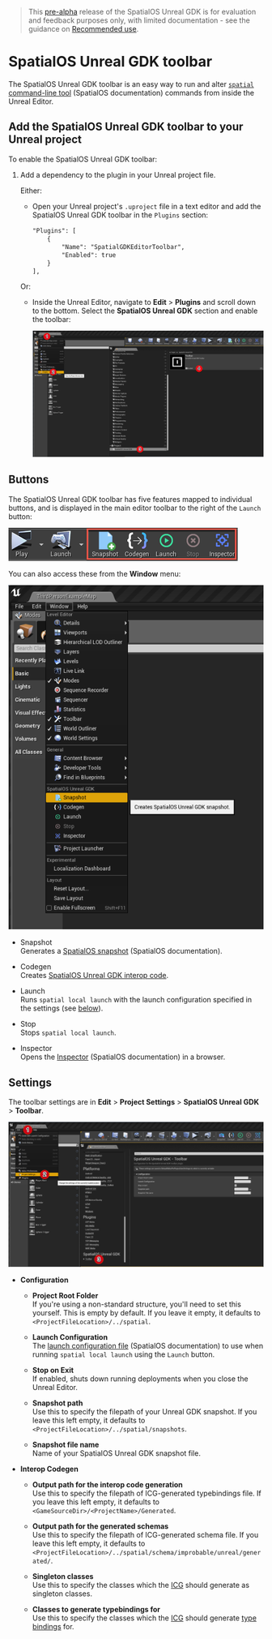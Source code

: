 > This [pre-alpha](https://docs.improbable.io/reference/13.1/shared/release-policy#maturity-stages) release of the SpatialOS Unreal GDK is for evaluation and feedback purposes only, with limited documentation - see the guidance on [Recommended use](../../README.md#recommended-use).

# SpatialOS Unreal GDK toolbar

The SpatialOS Unreal GDK toolbar is an easy way to run and alter [`spatial` command-line tool](https://docs.improbable.io/reference/13.1/shared/glossary#the-spatial-command-line-tool) (SpatialOS documentation) commands from inside the Unreal Editor.

## Add the SpatialOS Unreal GDK toolbar to your Unreal project

To enable the SpatialOS Unreal GDK toolbar:

1. Add a dependency to the plugin in your Unreal project file.

	Either:
	* Open your Unreal project's `.uproject` file in a text editor and add the SpatialOS Unreal GDK toolbar in the `Plugins` section:
	    ```
	    "Plugins": [
	        {
	            "Name": "SpatialGDKEditorToolbar",
	            "Enabled": true
	        }
	    ],
	    ```

   Or:
	* Inside the Unreal Editor, navigate to **Edit** > **Plugins** and scroll down
	to the bottom. Select the **SpatialOS Unreal GDK** section and enable the toolbar:

		![Toolbar](../assets/screen_grabs/toolbar/enable_toolbar.png)

## Buttons

The SpatialOS Unreal GDK toolbar has five features mapped to individual buttons, and is displayed in the main editor toolbar to the right of the `Launch` button:

 ![Toolbar](../assets/screen_grabs/toolbar/toolbar_buttons.png)

You can also access these from the **Window** menu:

 ![Toolbar](../assets/screen_grabs/toolbar/window_access.png)


* Snapshot</br>
Generates a [SpatialOS snapshot](https://docs.improbable.io/reference/13.1/shared/glossary#snapshot) (SpatialOS documentation).

* Codegen</br>
Creates [SpatialOS Unreal GDK interop code](./interop.md).

* Launch</br>
Runs `spatial local launch` with the launch configuration specified in the settings (see [below](#settings)).

* Stop</br>
Stops `spatial local launch`.

* Inspector</br>
Opens the [Inspector](https://docs.improbable.io/reference/13.1/shared/glossary#inspector) (SpatialOS documentation) in a browser.

## Settings

The toolbar settings are in **Edit** > **Project Settings** > **SpatialOS Unreal GDK** > **Toolbar**.

 ![Toolbar](../assets/screen_grabs/toolbar/toolbar_settings.png)

* **Configuration**

    * **Project Root Folder**</br>
    If you're using a non-standard structure, you'll need to set this yourself. This is empty by default. If you leave it empty, it defaults to `<ProjectFileLocation>/../spatial`.

    * **Launch Configuration**</br>
    The [launch configuration file](https://docs.improbable.io/reference/13.1/shared/reference/file-formats/launch-config) (SpatialOS documentation) to use when running `spatial local launch` using the `Launch` button.

    * **Stop on Exit**</br>
    If enabled, shuts down running deployments when you close the Unreal Editor.

    * **Snapshot path**</br>
    Use this to specify the filepath of your Unreal GDK snapshot. If you leave this left empty, it defaults to `<ProjectFileLocation>/../spatial/snapshots`.

    * **Snapshot file name**</br>
    Name of your SpatialOS Unreal GDK snapshot file.

* **Interop Codegen**

    * **Output path for the interop code generation**</br>
    Use this to specify the filepath of ICG-generated typebindings file.  If you leave this left empty, it defaults to `<GameSourceDir>/<ProjectName>/Generated`.

    * **Output path for the generated schemas**</br>
    Use this to specify the filepath of ICG-generated schema file.  If you leave this left empty, it defaults to `<ProjectFileLocation>/../spatial/schema/improbable/unreal/generated/`.

    * **Singleton classes**</br>
    Use this to specify the classes which the [ICG](./interop.md) should generate as singleton classes.

    * **Classes to generate typebindings for**</br>
    Use this to specify the classes which the [ICG](./interop.md) should generate [type bindings](./glossary.md#type-bindings) for.
